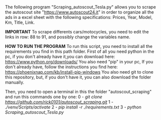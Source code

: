The following program "Scraping_autoscout_Tesla.py" allows you to scrape the autoscout site "https://www.autoscout24.it" in order to organize all the ads in a excel sheet with the following specifications: Prices, Year, Model, Km, Title, Link.

**IMPORTANT**
To scrape differents cars/motocycles, you need to edit the links in row: 88 to 91, and possibly change the variables name.

**HOW TO RUN THE PROGRAM**
To run this script, you need to install all the requirements you find in this path folder.
First of all you need python in the pc, if you don't already have it,you can download here: https://www.python.org/downloads/
You also need "pip" in your pc, If you don't already have, follow the instructions 
you find here: https://phoenixnap.com/kb/install-pip-windows
You also need git to clone this repository, but, if you don't have it, you can also download the folder manually.

Then, you need to open a terminal in this the folder "autoscout_scraping" and run this commands one by one: 
0 - *git clone https://github.com/rick0101/autoscout_scraping.git*
1 - *./venv/Scripts/activate* 
2 - *pip install -r ./requirements.txt*
3 - *python Scraping_autoscout_Tesla.py*

